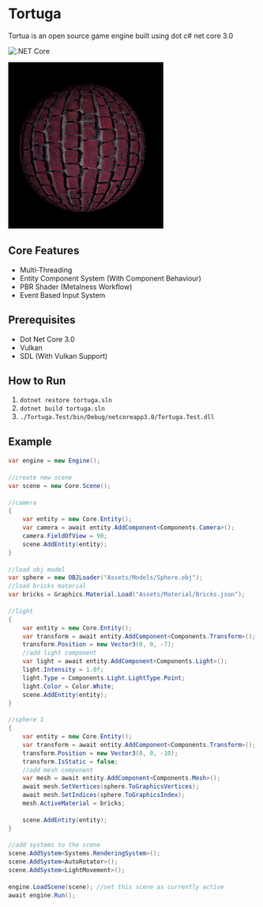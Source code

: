 # Tortuga

Tortua is an open source game engine built using dot c# net core 3.0

![.NET Core](https://github.com/tortuga-foundation/tortuga/workflows/.NET%20Core/badge.svg?branch=master)

![IMG](Assets/Images/Render/Bricks.png)

## Core Features

- Multi-Threading
- Entity Component System (With Component Behaviour)
- PBR Shader (Metalness Workflow)
- Event Based Input System

## Prerequisites

- Dot Net Core 3.0
- Vulkan
- SDL (With Vulkan Support)

## How to Run

1. `dotnet restore tortuga.sln`
2. `dotnet build tortuga.sln`
3. `./Tortuga.Test/bin/Debug/netcoreapp3.0/Tortuga.Test.dll`

## Example

```c#
var engine = new Engine();

//create new scene
var scene = new Core.Scene();

//camera
{
    var entity = new Core.Entity();
    var camera = await entity.AddComponent<Components.Camera>();
    camera.FieldOfView = 90;
    scene.AddEntity(entity);
}

//load obj model
var sphere = new OBJLoader("Assets/Models/Sphere.obj");
//load bricks material
var bricks = Graphics.Material.Load("Assets/Material/Bricks.json");

//light
{
    var entity = new Core.Entity();
    var transform = await entity.AddComponent<Components.Transform>();
    transform.Position = new Vector3(0, 0, -7);
    //add light component
    var light = await entity.AddComponent<Components.Light>();
    light.Intensity = 1.0f;
    light.Type = Components.Light.LightType.Point;
    light.Color = Color.White;
    scene.AddEntity(entity);
}

//sphere 1
{
    var entity = new Core.Entity();
    var transform = await entity.AddComponent<Components.Transform>();
    transform.Position = new Vector3(0, 0, -10);
    transform.IsStatic = false;
    //add mesh component
    var mesh = await entity.AddComponent<Components.Mesh>();
    await mesh.SetVertices(sphere.ToGraphicsVertices);
    await mesh.SetIndices(sphere.ToGraphicsIndex);
    mesh.ActiveMaterial = bricks;

    scene.AddEntity(entity);
}

//add systems to the scene
scene.AddSystem<Systems.RenderingSystem>();
scene.AddSystem<AutoRotator>();
scene.AddSystem<LightMovement>();

engine.LoadScene(scene); //set this scene as currently active
await engine.Run();
```
